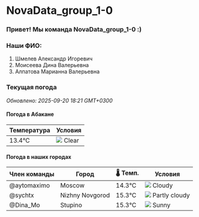 # NovaData_group_1-0
### Привет! Мы команда NovaData_group_1-0 :)

### Наши ФИО:
1. Шмелев Александр Игоревич
2. Моисеева Дина Валерьевна
3. Алпатова Марианна Валерьевна

### Текущая погода
<!-- WEATHER:START -->
_Обновлено: 2025-09-20 18:21 GMT+0300_

#### Погода в Абакане

| Температура | Условия |
|-------------|----------|
| 13.4°C     | ![](https://cdn.weatherapi.com/weather/64x64/night/113.png) Clear |

#### Погода в наших городах

| Член команды  | Город               | 🌡️ Темп.  | Условия          |
|---------------|---------------------|-----------|--------------------|
| @aytomaximo    | Moscow              |   14.3°C | ![](https://cdn.weatherapi.com/weather/64x64/day/119.png) Cloudy       |
| @sychtx        | Nizhny Novgorod     |   15.3°C | ![](https://cdn.weatherapi.com/weather/64x64/night/116.png) Partly cloudy |
| @Dina_Mo       | Stupino             |   15.3°C | ![](https://cdn.weatherapi.com/weather/64x64/day/113.png) Sunny        |

<!-- WEATHER:END -->
